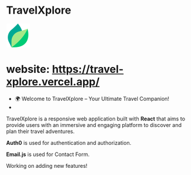 # TravelXplore
![TravelXplore](https://github.com/M-Rifat/TravelXplore/blob/main/public/fav.png)
# website: https://travel-xplore.vercel.app/

- 🌍 Welcome to TravelXplore – Your Ultimate Travel Companion!
- 
TravelXplore is a responsive web application built with **React** that aims to provide users with an immersive and engaging platform to discover and plan their travel adventures.

**Auth0** is used for authentication and authorization.

**Email.js** is used for Contact Form.

 Working on adding new features!
